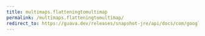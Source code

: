 ```yaml
---
title: multimaps.flatteningtomultimap
permalink: /multimaps.flatteningtomultimap/
redirect_to: https://guava.dev/releases/snapshot-jre/api/docs/com/google/common/collect/Multimaps.html#flatteningToMultimap-java.util.function.Function-java.util.function.Function-java.util.function.Supplier-
---
```

